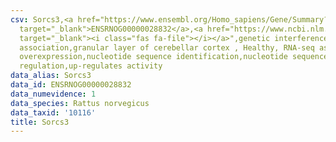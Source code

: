 ```yaml
---
csv: Sorcs3,<a href="https://www.ensembl.org/Homo_sapiens/Gene/Summary?db=core;g=ENSRNOG00000028832"
  target="_blank">ENSRNOG00000028832</a>,<a href="https://www.ncbi.nlm.nih.gov/pubmed/30467350"
  target="_blank"><i class="fas fa-file"></i></a>",genetic interference,functional
  association,granular layer of cerebellar cortex , Healthy, RNA-seq assay, hsf-1
  overexpression,nucleotide sequence identification,nucleotide sequence identification,transcriptional
  regulation,up-regulates activity
data_alias: Sorcs3
data_id: ENSRNOG00000028832
data_numevidence: 1
data_species: Rattus norvegicus
data_taxid: '10116'
title: Sorcs3
---
```

